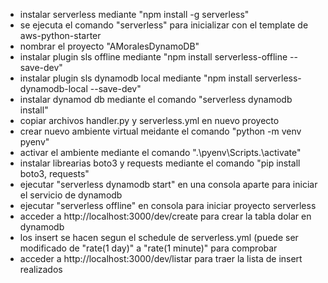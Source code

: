 - instalar serverless mediante "npm install -g serverless"
- se ejecuta el comando "serverless" para inicializar con el template de aws-python-starter
- nombrar el proyecto "AMoralesDynamoDB"
- instalar plugin sls offline mediante "npm install serverless-offline --save-dev"
- instalar plugin sls dynamodb local mediante "npm install serverless-dynamodb-local --save-dev"
- instalar dynamod db mediante el comando "serverless dynamodb install"
- copiar archivos handler.py y serverless.yml en nuevo proyecto
- crear nuevo ambiente virtual meidante el comando "python -m venv pyenv"
- activar el ambiente mediante el comando ".\pyenv\Scripts.\activate"
- instalar librearias boto3 y requests mediante el comando "pip install boto3, requests"
- ejecutar "serverless dynamodb start" en una consola aparte para iniciar el servicio de dynamodb
- ejecutar "serverless offline" en consola para iniciar proyecto serverless
- acceder a http://localhost:3000/dev/create para crear la tabla dolar en dynamodb
- los insert se hacen segun el schedule de serverless.yml (puede ser modificado de "rate(1 day)" a "rate(1 minute)" para comprobar
- acceder a http://localhost:3000/dev/listar para traer la lista de insert realizados
